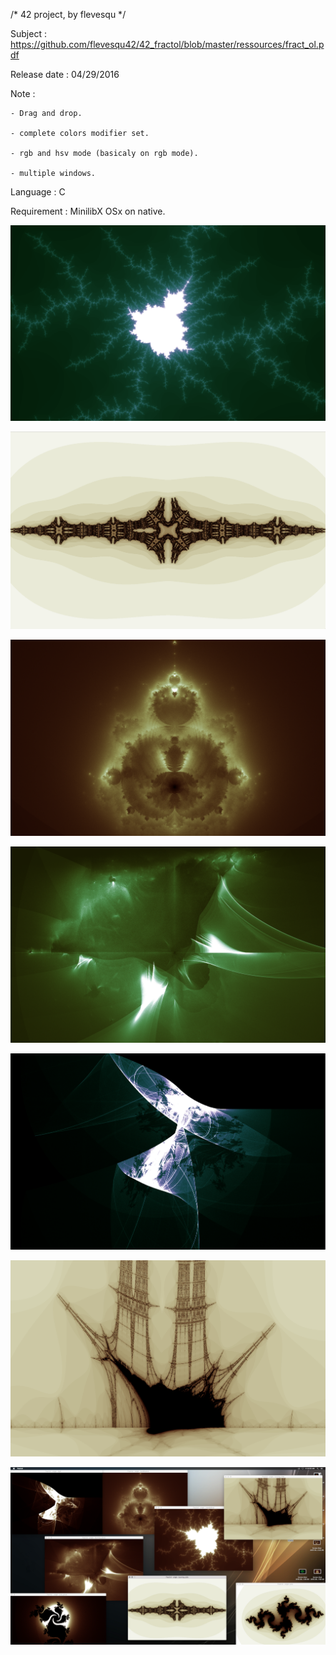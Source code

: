 /* 42 project, by flevesqu */

Subject : https://github.com/flevesqu42/42_fractol/blob/master/ressources/fract_ol.pdf

Release date : 04/29/2016

Note :

	- Drag and drop.

	- complete colors modifier set.

	- rgb and hsv mode (basicaly on rgb mode).

	- multiple windows. 

Language : C

Requirement : MinilibX OSx on native.

![alt tag](https://github.com/flevesqu42/42_fractol/blob/master/ressources/Screen%20Shot%202016-08-18%20at%2011.50.19%20PM.png?raw=true)

![alt tag](https://github.com/flevesqu42/42_fractol/blob/master/ressources/Screen%20Shot%202016-08-18%20at%2011.51.59%20PM.png?raw=true)

![alt tag](https://github.com/flevesqu42/42_fractol/blob/master/ressources/Screen%20Shot%202016-08-18%20at%2011.53.27%20PM.png?raw=true)

![alt tag](https://github.com/flevesqu42/42_fractol/blob/master/ressources/Screen%20Shot%202016-08-18%20at%2011.55.15%20PM.png?raw=true)

![alt tag](https://github.com/flevesqu42/42_fractol/blob/master/ressources/Screen%20Shot%202016-08-19%20at%2012.01.47%20AM.png?raw=true)

![alt tag](https://github.com/flevesqu42/42_fractol/blob/master/ressources/Screen%20Shot%202016-08-19%20at%2012.08.36%20AM.png?raw=true)

![alt tag](https://github.com/flevesqu42/42_fractol/blob/master/ressources/Screen%20Shot%202016-08-19%20at%208.03.01%20AM.png?raw=true)
